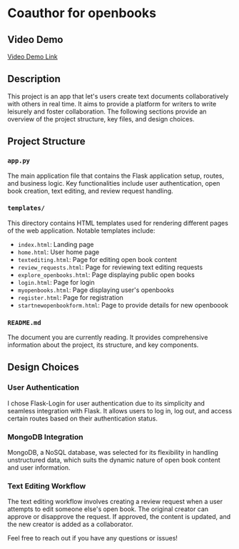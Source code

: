 # Coauthor for openbooks

## Video Demo

[Video Demo Link](https://youtu.be/U2bsxTrdxTM)

## Description

This project is an app that let's users create text documents collaboratively with others in real time. It aims to provide a platform for writers to write leisurely and foster collaboration. The following sections provide an overview of the project structure, key files, and design choices.

## Project Structure

### `app.py`

The main application file that contains the Flask application setup, routes, and business logic. Key functionalities include user authentication, open book creation, text editing, and review request handling.

### `templates/`

This directory contains HTML templates used for rendering different pages of the web application. Notable templates include:

- `index.html`: Landing page
- `home.html`: User home page
- `textediting.html`: Page for editing open book content
- `review_requests.html`: Page for reviewing text editing requests
- `explore_openbooks.html`: Page displaying public open books
- `login.html`: Page for login
- `myopenbooks.html`: Page displaying user's openbooks
- `register.html`: Page for registration
- `startnewopenbookform.html`: Page to provide details for new openboook

### `README.md`

The document you are currently reading. It provides comprehensive information about the project, its structure, and key components.

## Design Choices

### User Authentication

I chose Flask-Login for user authentication due to its simplicity and seamless integration with Flask. It allows users to log in, log out, and access certain routes based on their authentication status.

### MongoDB Integration

MongoDB, a NoSQL database, was selected for its flexibility in handling unstructured data, which suits the dynamic nature of open book content and user information.

### Text Editing Workflow

The text editing workflow involves creating a review request when a user attempts to edit someone else's open book. The original creator can approve or disapprove the request. If approved, the content is updated, and the new creator is added as a collaborator.

Feel free to reach out if you have any questions or issues!
